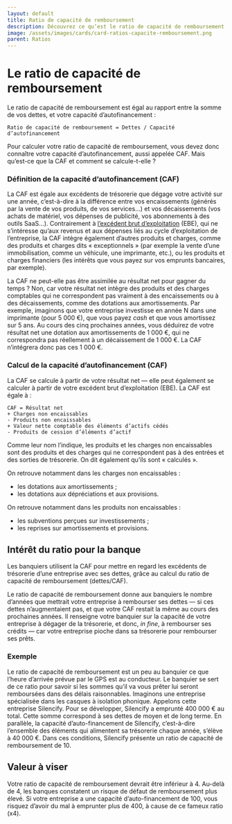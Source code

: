 ```yaml
---
layout: default
title: Ratio de capacité de remboursement
description: Découvrez ce qu’est le ratio de capacité de remboursement, et comment le calculer.
image: /assets/images/cards/card-ratios-capacite-remboursement.png
parent: Ratios
---
```


# Le ratio de capacité de remboursement

Le ratio de capacité de remboursement est égal au rapport entre la somme de vos dettes, et votre capacité d’autofinancement :

```
Ratio de capacité de remboursement = Dettes / Capacité d’autofinancement
```

Pour calculer votre ratio de capacité de remboursement, vous devez donc connaître votre capacité d’autofinancement, aussi appelée CAF. Mais qu’est-ce que la CAF et comment se calcule-t-elle ?

### Définition de la capacité d’autofinancement (CAF)

La CAF est égale aux excédents de trésorerie que dégage votre activité sur une année, c’est-à-dire à la différence entre vos encaissements (générés par la vente de vos produits, de vos services…) et vos décaissements (vos achats de matériel, vos dépenses de publicité, vos abonnements à des outils SaaS…). Contrairement à [l’excédent brut d’exploitation](https://docs.google.com/document/d/1UDdvrctvYxUZsCVq3K6SntGirQ-Yd0oAaD4LLi58jLE/edit#) (EBE), qui ne s’intéresse qu’aux revenus et aux dépenses liés au cycle d’exploitation de l’entreprise, la CAF intègre également d’autres produits et charges, comme des produits et charges dits « exceptionnels » (par exemple la vente d’une immobilisation, comme un véhicule, une imprimante, etc.), ou les produits et charges financiers (les intérêts que vous payez sur vos emprunts bancaires, par exemple).

La CAF ne peut-elle pas être assimilée au résultat net pour gagner du temps ? Non, car votre résultat net intègre des produits et des charges comptables qui ne correspondent pas vraiment à des encaissements ou à des décaissements, comme des dotations aux amortissements. Par exemple, imaginons que votre entreprise investisse en année N dans une imprimante (pour 5 000 €), que vous payez _cash_ et que vous amortissez sur 5 ans. Au cours des cinq prochaines années, vous déduirez de votre résultat net une dotation aux amortissements de 1 000 €, qui ne correspondra pas réellement à un décaissement de 1 000 €. La CAF n’intégrera donc pas ces 1 000 €.

### Calcul de la capacité d’autofinancement (CAF)

La CAF se calcule à partir de votre résultat net — elle peut également se calculer à partir de votre excédent brut d’exploitation (EBE). La CAF est égale à :

```
CAF = Résultat net
+ Charges non encaissables
- Produits non encaissables
+ Valeur nette comptable des éléments d’actifs cédés
- Produits de cession d’éléments d’actif
```

Comme leur nom l’indique, les produits et les charges non encaissables sont des produits et des charges qui ne correspondent pas à des entrées et des sorties de trésorerie. On dit également qu’ils sont « calculés ».

On retrouve notamment dans les charges non encaissables :

- les dotations aux amortissements ;
- les dotations aux dépréciations et aux provisions.

On retrouve notamment dans les produits non encaissables :

- les subventions perçues sur investissements ;
- les reprises sur amortissements et provisions.

## Intérêt du ratio pour la banque

Les banquiers utilisent la CAF pour mettre en regard les excédents de trésorerie d’une entreprise avec ses dettes, grâce au calcul du ratio de capacité de remboursement (dettes/CAF).

Le ratio de capacité de remboursement donne aux banquiers le nombre d’années que mettrait votre entreprise à rembourser ses dettes — si ces dettes n’augmentaient pas, et que votre CAF restait la même au cours des prochaines années. Il renseigne votre banquier sur la capacité de votre entreprise à dégager de la trésorerie, et donc, _in fine_, à rembourser ses crédits — car votre entreprise pioche dans sa trésorerie pour rembourser ses prêts.

### Exemple

Le ratio de capacité de remboursement est un peu au banquier ce que l’heure d’arrivée prévue par le GPS est au conducteur. Le banquier se sert de ce ratio pour savoir si les sommes qu’il va vous prêter lui seront remboursées dans des délais raisonnables. Imaginons une entreprise spécialisée dans les casques à isolation phonique. Appelons cette entreprise Silencify. Pour se développer, Silencify a emprunté 400 000 € au total. Cette somme correspond à ses dettes de moyen et de long terme. En parallèle, la capacité d’auto-financement de Silencify, c’est-à-dire l’ensemble des éléments qui alimentent sa trésorerie chaque année, s’élève à 40 000 €. Dans ces conditions, Silencify présente un ratio de capacité de remboursement de 10.

## Valeur à viser

Votre ratio de capacité de remboursement devrait être inférieur à 4. Au-delà de 4, les banques constatent un risque de défaut de remboursement plus élevé. Si votre entreprise a une capacité d’auto-financement de 100, vous risquez d’avoir du mal à emprunter plus de 400, à cause de ce fameux ratio (x4).
